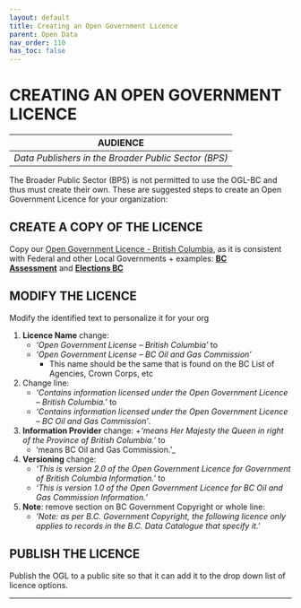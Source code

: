 ```yaml
---
layout: default
title: Creating an Open Government Licence
parent: Open Data
nav_order: 110
has_toc: false
---
```


# CREATING AN OPEN GOVERNMENT LICENCE

|**AUDIENCE**|
|:---:|
| *Data Publishers in the Broader Public Sector (BPS)* |

The Broader Public Sector (BPS) is not permitted to use the OGL-BC and thus must create their own. These are suggested steps to create an Open Government Licence for your organization:

## CREATE A COPY OF THE LICENCE
Copy our [Open Government Licence - British Columbia](https://www2.gov.bc.ca/gov/content?id=A519A56BC2BF44E4A008B33FCF527F61), as it is consistent with Federal and other Local Governments
	+ examples: [**BC Assessment**](https://info.bcassessment.ca/pages/opengovernmentlicencebcassessment.aspx) and [**Elections BC**](https://www.elections.bc.ca/docs/EBC-Open-Data-Licence.pdf)
## MODIFY THE LICENCE
Modify the identified text to personalize it for your org
1. **Licence Name** change:
	+ _‘Open Government License – British Columbia’_ to
	+ _‘Open Government License – BC Oil and Gas Commission’_
		+ This name should be the same that is found on the BC List of Agencies, Crown Corps, etc
1. Change line:
	+ _‘Contains information licensed under the Open Government Licence – British Columbia.’_ to
	+ _‘Contains information licensed under the Open Government Licence – BC Oil and Gas Commission’_.
1. **Information Provider** change:
	+_‘means Her Majesty the Queen in right of the Province of British Columbia.’_ to
	+ ‘means BC Oil and Gas Commission.’_
1. **Versioning** change:
	+ _‘This is version 2.0 of the Open Government Licence for Government of British Columbia Information.’_ to
	+ _‘This is version 1.0 of the Open Government Licence for BC Oil and Gas Commission Information.’_
1. **Note**: remove section on BC Government Copyright or whole line:
	+ _'Note: as per B.C. Government Copyright, the following licence only applies to records in the B.C. Data Catalogue that specify it.'_
## PUBLISH THE LICENCE 
Publish the OGL to a public site so that it can add it to the drop down list of licence options.

------------------------------------
